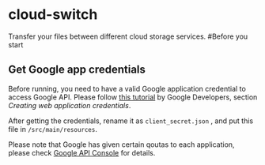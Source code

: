 # cloud-switch
Transfer your files between different cloud storage services.
#Before you start
## Get Google app credentials
Before running, you need to have a valid Google application credential to access Google API. Please follow [this tutorial](https://developers.google.com/identity/protocols/OAuth2WebServer) by Google Developers, section *Creating web application credentials*.

After getting the credentials, rename it as `client_secret.json` , and put this file in `/src/main/resources`. 

Please note that Google has given certain qoutas to each application, please check [Google API Console](https://console.developers.google.com/) for details. 
